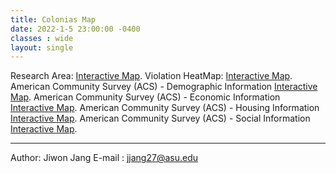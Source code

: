```yaml
---
title: Colonias Map
date: 2022-1-5 23:00:00 -0400
classes : wide
layout: single
---
```


Research Area: [Interactive Map](https://geoai-rl.github.io/ReproducePNAS.html). 
Violation HeatMap: [Interactive Map](https://geoai-rl.github.io/ViolationHeatMap_PWS-colonias.html). 
American Community Survey (ACS) - Demographic Information [Interactive Map](). 
American Community Survey (ACS) - Economic Information [Interactive Map](). 
American Community Survey (ACS) - Housing Information [Interactive Map](). 
American Community Survey (ACS) - Social Information [Interactive Map](). 

* * *
Author: Jiwon Jang
E-mail : jjang27@asu.edu

